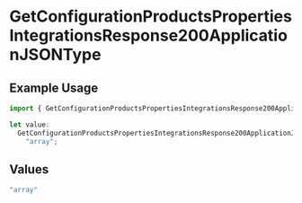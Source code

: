 # GetConfigurationProductsPropertiesIntegrationsResponse200ApplicationJSONType

## Example Usage

```typescript
import { GetConfigurationProductsPropertiesIntegrationsResponse200ApplicationJSONType } from "@vercel/sdk/models/getconfigurationproductsop.js";

let value:
  GetConfigurationProductsPropertiesIntegrationsResponse200ApplicationJSONType =
    "array";
```

## Values

```typescript
"array"
```